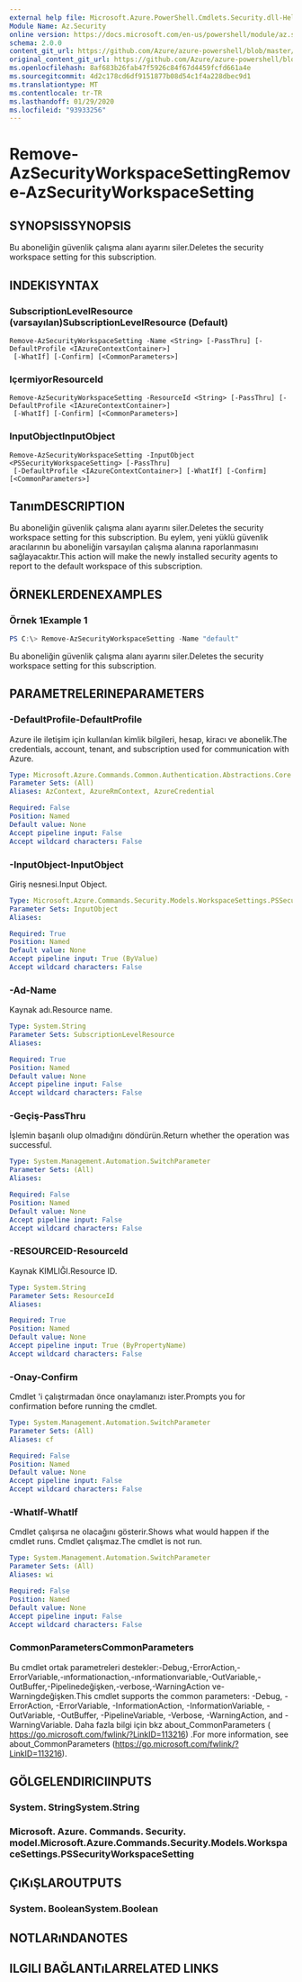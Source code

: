 ```yaml
---
external help file: Microsoft.Azure.PowerShell.Cmdlets.Security.dll-Help.xml
Module Name: Az.Security
online version: https://docs.microsoft.com/en-us/powershell/module/az.security/Remove-AzSecurityWorkspaceSetting
schema: 2.0.0
content_git_url: https://github.com/Azure/azure-powershell/blob/master/src/Security/Security/help/Remove-AzSecurityWorkspaceSetting.md
original_content_git_url: https://github.com/Azure/azure-powershell/blob/master/src/Security/Security/help/Remove-AzSecurityWorkspaceSetting.md
ms.openlocfilehash: 8af683b26fab47f5926c84f67d4459fcfd661a4e
ms.sourcegitcommit: 4d2c178cd6df9151877b08d54c1f4a228dbec9d1
ms.translationtype: MT
ms.contentlocale: tr-TR
ms.lasthandoff: 01/29/2020
ms.locfileid: "93933256"
---
```

# <span data-ttu-id="0f42c-101">Remove-AzSecurityWorkspaceSetting</span><span class="sxs-lookup"><span data-stu-id="0f42c-101">Remove-AzSecurityWorkspaceSetting</span></span>

## <span data-ttu-id="0f42c-102">SYNOPSIS</span><span class="sxs-lookup"><span data-stu-id="0f42c-102">SYNOPSIS</span></span>
<span data-ttu-id="0f42c-103">Bu aboneliğin güvenlik çalışma alanı ayarını siler.</span><span class="sxs-lookup"><span data-stu-id="0f42c-103">Deletes the security workspace setting for this subscription.</span></span>

## <span data-ttu-id="0f42c-104">INDEKI</span><span class="sxs-lookup"><span data-stu-id="0f42c-104">SYNTAX</span></span>

### <span data-ttu-id="0f42c-105">SubscriptionLevelResource (varsayılan)</span><span class="sxs-lookup"><span data-stu-id="0f42c-105">SubscriptionLevelResource (Default)</span></span>
```
Remove-AzSecurityWorkspaceSetting -Name <String> [-PassThru] [-DefaultProfile <IAzureContextContainer>]
 [-WhatIf] [-Confirm] [<CommonParameters>]
```

### <span data-ttu-id="0f42c-106">Içermiyor</span><span class="sxs-lookup"><span data-stu-id="0f42c-106">ResourceId</span></span>
```
Remove-AzSecurityWorkspaceSetting -ResourceId <String> [-PassThru] [-DefaultProfile <IAzureContextContainer>]
 [-WhatIf] [-Confirm] [<CommonParameters>]
```

### <span data-ttu-id="0f42c-107">InputObject</span><span class="sxs-lookup"><span data-stu-id="0f42c-107">InputObject</span></span>
```
Remove-AzSecurityWorkspaceSetting -InputObject <PSSecurityWorkspaceSetting> [-PassThru]
 [-DefaultProfile <IAzureContextContainer>] [-WhatIf] [-Confirm] [<CommonParameters>]
```

## <span data-ttu-id="0f42c-108">Tanım</span><span class="sxs-lookup"><span data-stu-id="0f42c-108">DESCRIPTION</span></span>
<span data-ttu-id="0f42c-109">Bu aboneliğin güvenlik çalışma alanı ayarını siler.</span><span class="sxs-lookup"><span data-stu-id="0f42c-109">Deletes the security workspace setting for this subscription.</span></span>
<span data-ttu-id="0f42c-110">Bu eylem, yeni yüklü güvenlik aracılarının bu aboneliğin varsayılan çalışma alanına raporlanmasını sağlayacaktır.</span><span class="sxs-lookup"><span data-stu-id="0f42c-110">This action will make the newly installed security agents to report to the default workspace of this subscription.</span></span>

## <span data-ttu-id="0f42c-111">ÖRNEKLERDEN</span><span class="sxs-lookup"><span data-stu-id="0f42c-111">EXAMPLES</span></span>

### <span data-ttu-id="0f42c-112">Örnek 1</span><span class="sxs-lookup"><span data-stu-id="0f42c-112">Example 1</span></span>
```powershell
PS C:\> Remove-AzSecurityWorkspaceSetting -Name "default"
```

<span data-ttu-id="0f42c-113">Bu aboneliğin güvenlik çalışma alanı ayarını siler.</span><span class="sxs-lookup"><span data-stu-id="0f42c-113">Deletes the security workspace setting for this subscription.</span></span>

## <span data-ttu-id="0f42c-114">PARAMETRELERINE</span><span class="sxs-lookup"><span data-stu-id="0f42c-114">PARAMETERS</span></span>

### <span data-ttu-id="0f42c-115">-DefaultProfile</span><span class="sxs-lookup"><span data-stu-id="0f42c-115">-DefaultProfile</span></span>
<span data-ttu-id="0f42c-116">Azure ile iletişim için kullanılan kimlik bilgileri, hesap, kiracı ve abonelik.</span><span class="sxs-lookup"><span data-stu-id="0f42c-116">The credentials, account, tenant, and subscription used for communication with Azure.</span></span>

```yaml
Type: Microsoft.Azure.Commands.Common.Authentication.Abstractions.Core.IAzureContextContainer
Parameter Sets: (All)
Aliases: AzContext, AzureRmContext, AzureCredential

Required: False
Position: Named
Default value: None
Accept pipeline input: False
Accept wildcard characters: False
```

### <span data-ttu-id="0f42c-117">-InputObject</span><span class="sxs-lookup"><span data-stu-id="0f42c-117">-InputObject</span></span>
<span data-ttu-id="0f42c-118">Giriş nesnesi.</span><span class="sxs-lookup"><span data-stu-id="0f42c-118">Input Object.</span></span>

```yaml
Type: Microsoft.Azure.Commands.Security.Models.WorkspaceSettings.PSSecurityWorkspaceSetting
Parameter Sets: InputObject
Aliases:

Required: True
Position: Named
Default value: None
Accept pipeline input: True (ByValue)
Accept wildcard characters: False
```

### <span data-ttu-id="0f42c-119">-Ad</span><span class="sxs-lookup"><span data-stu-id="0f42c-119">-Name</span></span>
<span data-ttu-id="0f42c-120">Kaynak adı.</span><span class="sxs-lookup"><span data-stu-id="0f42c-120">Resource name.</span></span>

```yaml
Type: System.String
Parameter Sets: SubscriptionLevelResource
Aliases:

Required: True
Position: Named
Default value: None
Accept pipeline input: False
Accept wildcard characters: False
```

### <span data-ttu-id="0f42c-121">-Geçiş</span><span class="sxs-lookup"><span data-stu-id="0f42c-121">-PassThru</span></span>
<span data-ttu-id="0f42c-122">İşlemin başarılı olup olmadığını döndürün.</span><span class="sxs-lookup"><span data-stu-id="0f42c-122">Return whether the operation was successful.</span></span>

```yaml
Type: System.Management.Automation.SwitchParameter
Parameter Sets: (All)
Aliases:

Required: False
Position: Named
Default value: None
Accept pipeline input: False
Accept wildcard characters: False
```

### <span data-ttu-id="0f42c-123">-RESOURCEID</span><span class="sxs-lookup"><span data-stu-id="0f42c-123">-ResourceId</span></span>
<span data-ttu-id="0f42c-124">Kaynak KIMLIĞI.</span><span class="sxs-lookup"><span data-stu-id="0f42c-124">Resource ID.</span></span>

```yaml
Type: System.String
Parameter Sets: ResourceId
Aliases:

Required: True
Position: Named
Default value: None
Accept pipeline input: True (ByPropertyName)
Accept wildcard characters: False
```

### <span data-ttu-id="0f42c-125">-Onay</span><span class="sxs-lookup"><span data-stu-id="0f42c-125">-Confirm</span></span>
<span data-ttu-id="0f42c-126">Cmdlet 'i çalıştırmadan önce onaylamanızı ister.</span><span class="sxs-lookup"><span data-stu-id="0f42c-126">Prompts you for confirmation before running the cmdlet.</span></span>

```yaml
Type: System.Management.Automation.SwitchParameter
Parameter Sets: (All)
Aliases: cf

Required: False
Position: Named
Default value: None
Accept pipeline input: False
Accept wildcard characters: False
```

### <span data-ttu-id="0f42c-127">-WhatIf</span><span class="sxs-lookup"><span data-stu-id="0f42c-127">-WhatIf</span></span>
<span data-ttu-id="0f42c-128">Cmdlet çalışırsa ne olacağını gösterir.</span><span class="sxs-lookup"><span data-stu-id="0f42c-128">Shows what would happen if the cmdlet runs.</span></span> <span data-ttu-id="0f42c-129">Cmdlet çalışmaz.</span><span class="sxs-lookup"><span data-stu-id="0f42c-129">The cmdlet is not run.</span></span>

```yaml
Type: System.Management.Automation.SwitchParameter
Parameter Sets: (All)
Aliases: wi

Required: False
Position: Named
Default value: None
Accept pipeline input: False
Accept wildcard characters: False
```

### <span data-ttu-id="0f42c-130">CommonParameters</span><span class="sxs-lookup"><span data-stu-id="0f42c-130">CommonParameters</span></span>
<span data-ttu-id="0f42c-131">Bu cmdlet ortak parametreleri destekler:-Debug,-ErrorAction,-ErrorVariable,-ınformationaction,-ınformationvariable,-OutVariable,-OutBuffer,-Pipelinedeğişken,-verbose,-WarningAction ve-Warningdeğişken.</span><span class="sxs-lookup"><span data-stu-id="0f42c-131">This cmdlet supports the common parameters: -Debug, -ErrorAction, -ErrorVariable, -InformationAction, -InformationVariable, -OutVariable, -OutBuffer, -PipelineVariable, -Verbose, -WarningAction, and -WarningVariable.</span></span> <span data-ttu-id="0f42c-132">Daha fazla bilgi için bkz about_CommonParameters ( https://go.microsoft.com/fwlink/?LinkID=113216) .</span><span class="sxs-lookup"><span data-stu-id="0f42c-132">For more information, see about_CommonParameters (https://go.microsoft.com/fwlink/?LinkID=113216).</span></span>

## <span data-ttu-id="0f42c-133">GÖLGELENDIRICI</span><span class="sxs-lookup"><span data-stu-id="0f42c-133">INPUTS</span></span>

### <span data-ttu-id="0f42c-134">System. String</span><span class="sxs-lookup"><span data-stu-id="0f42c-134">System.String</span></span>

### <span data-ttu-id="0f42c-135">Microsoft. Azure. Commands. Security. model.</span><span class="sxs-lookup"><span data-stu-id="0f42c-135">Microsoft.Azure.Commands.Security.Models.WorkspaceSettings.PSSecurityWorkspaceSetting</span></span>

## <span data-ttu-id="0f42c-136">ÇıKıŞLAR</span><span class="sxs-lookup"><span data-stu-id="0f42c-136">OUTPUTS</span></span>

### <span data-ttu-id="0f42c-137">System. Boolean</span><span class="sxs-lookup"><span data-stu-id="0f42c-137">System.Boolean</span></span>

## <span data-ttu-id="0f42c-138">NOTLARıNDA</span><span class="sxs-lookup"><span data-stu-id="0f42c-138">NOTES</span></span>

## <span data-ttu-id="0f42c-139">ILGILI BAĞLANTıLAR</span><span class="sxs-lookup"><span data-stu-id="0f42c-139">RELATED LINKS</span></span>
